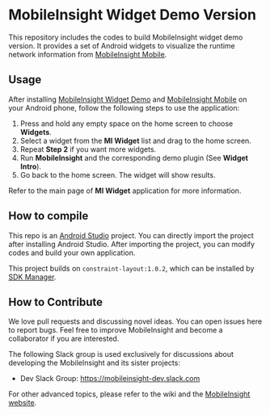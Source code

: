 MobileInsight Widget Demo Version
==============

This repository includes the codes to build MobileInsight widget demo version. It provides a set of Android widgets to visualize the runtime network information from [MobileInsight Mobile](https://github.com/mobile-insight/mobileinsight-mobile/releases).

## Usage

After installing [MobileInsight Widget Demo](https://github.com/mobile-insight/mobileinsight-widgetdemo/releases) and [MobileInsight Mobile](https://github.com/mobile-insight/mobileinsight-mobile/releases) on your Android phone, follow the following steps to use the application:

1. Press and hold any empty space on the home screen to choose **Widgets**.
2. Select a widget from the **MI Widget** list and drag to the home screen.
3. Repeat **Step 2** if you want more widgets.
4. Run **MobileInsight** and the corresponding demo plugin (See **Widget Intro**).
5. Go back to the home screen. The widget will show results.

Refer to the main page of **MI Widget** application for more information.

## How to compile

This repo is an [Android Studio](https://developer.android.com/studio/index.html) project. You can directly import the project after installing Android Studio. After importing the project, you can modify codes and build your own application.

This project builds on `constraint-layout:1.0.2`, which can be installed by [SDK Manager](https://developer.android.com/studio/intro/update.html).

## How to Contribute

We love pull requests and discussing novel ideas. You can open issues here to report bugs. Feel free to improve MobileInsight and become a collaborator if you are interested.

The following Slack group is used exclusively for discussions about developing the MobileInsight and its sister projects:

+ Dev Slack Group: https://mobileinsight-dev.slack.com

For other advanced topics, please refer to the wiki and the [MobileInsight website](http://mobileinsight.net).
